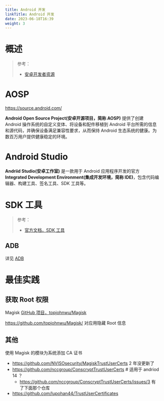 ```yaml
---
title: Android 开发
linkTitle: Android 开发
date: 2023-06-18T16:39
weight: 3
---
```


# 概述

> 参考：
>
> - [安卓开发者资源](https://developer.android.com/)

# AOSP

https://source.android.com/

**Android Open Source Project(安卓开源项目，简称 AOSP)** 提供了创建 Android 操作系统的自定义变体、将设备和配件移植到 Android 平台所需的信息和源代码，并确保设备满足兼容性要求，从而保持 Android 生态系统的健康。为数百万用户提供健康稳定的环境。

# Android Studio

**Andriid Studio(安卓工作室)** 是一款用于 Android 应用程序开发的官方 **Integrated Development Environment(集成开发环境，简称 IDE)**，包含代码编辑器、构建工具、签名工具、SDK 工具等。

# SDK 工具

> 参考：
>
> - [官方文档，SDK 工具](https://developer.android.com/tools)

## ADB

详见 [ADB](/docs/Mobile%20device/Android%20MGMT/ADB.md)

# 最佳实践

## 获取 Root 权限

Magisk [GitHub 项目，topjohnwu/Magisk](https://github.com/topjohnwu/Magisk)

https://github.com/topjohnwu/Magisk/ 对应用隐藏 Root 信息

## 其他

使用 Magisk 的模块为系统添加 CA 证书

- https://github.com/NVISOsecurity/MagiskTrustUserCerts 2 年没更新了
- https://github.com/nccgroup/ConscryptTrustUserCerts # 适用于 andriod 14 ？
  - https://github.com/nccgroup/ConscryptTrustUserCerts/issues/3 有了下面那个仓库
- https://github.com/lupohan44/TrustUserCertificates
